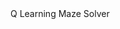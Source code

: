 
  <head>
    <meta name="viewport" content="width=device-width, initial-scale=1">
    <meta name="theme-color" content="#157878">
    <link href='https://fonts.googleapis.com/css?family=Open+Sans:400,700' rel='stylesheet' type='text/css'>
    <link rel="stylesheet" type="text/css" href="css/normalize.css" media="screen">
    <link rel="stylesheet" type="text/css" href="css/cayman.css" media="screen">
    <link rel="stylesheet" type="text/css" href="css/github-light.css" media="screen">
    <meta charset="utf-8">
    <meta http-equiv="Content-Type" content="text/html; charset=utf-8">
    <title>Q Learning Maze Solver</title>
    <link rel="shortcut icon" href="TemplateData/favicon.ico">
    <link rel="stylesheet" href="TemplateData/style.css">
    <script src="TemplateData/UnityProgress.js"></script>  
    <script src="Build/UnityLoader.js"></script>
    <script>
      var gameInstance = UnityLoader.instantiate("gameContainer", "Build/Build.json", {onProgress: UnityProgress});
    </script>
  </head>
    <div class="webgl-content">
      <div id="gameContainer" style="width: 860px; height: 600px"></div>
      <div class="footer">
        <div class="webgl-logo"></div>
        <div class="fullscreen" onclick="gameInstance.SetFullscreen(1)"></div>
        <div class="title">Q Learning Maze Solver</div>
      </div>
    </div>

